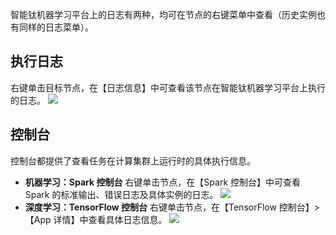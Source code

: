 智能钛机器学习平台上的日志有两种，均可在节点的右键菜单中查看（历史实例也有同样的日志菜单）。

##  执行日志
右键单击目标节点，在【日志信息】中可查看该节点在智能钛机器学习平台上执行的日志。
![](https://main.qcloudimg.com/raw/ad29971b6ce3fc8dea683a7f79e6d842.png)
## 控制台
控制台都提供了查看任务在计算集群上运行时的具体执行信息。
- **机器学习：Spark 控制台**
右键单击节点，在【Spark 控制台】中可查看 Spark 的标准输出、错误日志及具体实例的日志。
![](https://main.qcloudimg.com/raw/c06588803bf9f03e753d1d7a39642452.png)
- **深度学习：TensorFlow 控制台**
右键单击节点，在【TensorFlow 控制台】>【App 详情】中查看具体日志信息。
![](https://main.qcloudimg.com/raw/7016d906234e8f06c4043c21cdcb4a99.png)

